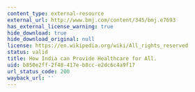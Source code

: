 ```yaml
---
content_type: external-resource
external_url: http://www.bmj.com/content/345/bmj.e7693
has_external_license_warning: true
hide_download: true
hide_download_original: null
license: https://en.wikipedia.org/wiki/All_rights_reserved
status: valid
title: How India can Provide Healthcare for All.
uid: b850e2ff-2f48-417e-b8cc-e2dc6c4a9f17
url_status_code: 200
wayback_url: ''
---
```

